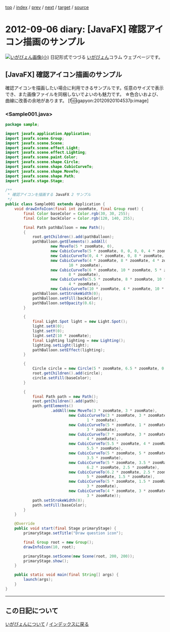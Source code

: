 [top](https://igapyon.github.io/diary/) 
 / [index](https://igapyon.github.io/diary/2012/index.html) 
 / [prev](https://igapyon.github.io/diary/2012/ig120907.html) 
 / [next](https://igapyon.github.io/diary/2012/ig120905.html) 
 / [target](https://igapyon.github.io/diary/2012/ig120906.html) 
 / [source](https://github.com/igapyon/diary/blob/gh-pages/2012/ig120906.html.src.md) 

2012-09-06 diary: [JavaFX] 確認アイコン描画のサンプル
=====================================================================================================
[![いがぴょん画像(小)](https://igapyon.github.io/diary/images/iga200306s.jpg "いがぴょん")](https://igapyon.github.io/diary/memo/memoigapyon.html) 日記形式でつづる [いがぴょん](https://igapyon.github.io/diary/memo/memoigapyon.html)コラム ウェブページです。

## [JavaFX] 確認アイコン描画のサンプル

確認アイコンを描画したい場合に利用できるサンプルです。任意のサイズで表示でき、また画像ファイルを同梱しないでよいのも魅力です。
☆色合いおよび、曲線に改善の余地があります。
[f:id:igapyon:20120920104537p:image]

### <Sample001.java>


```java
package sample;

import javafx.application.Application;
import javafx.scene.Group;
import javafx.scene.Scene;
import javafx.scene.effect.Light;
import javafx.scene.effect.Lighting;
import javafx.scene.paint.Color;
import javafx.scene.shape.Circle;
import javafx.scene.shape.CubicCurveTo;
import javafx.scene.shape.MoveTo;
import javafx.scene.shape.Path;
import javafx.stage.Stage;

/**
 * 確認アイコンを描画する JavaFX 2 サンプル
 */
public class Sample001 extends Application {
    void drawInfoIcon(final int zoomRate, final Group root) {
        final Color baseColor = Color.rgb(30, 30, 255);
        final Color backColor = Color.rgb(120, 140, 255);

        final Path pathBalloon = new Path();
        {
            root.getChildren().add(pathBalloon);
            pathBalloon.getElements().addAll(
                    new MoveTo(5 * zoomRate, 0),
                    new CubicCurveTo(5 * zoomRate, 0, 0, 0, 0, 4 * zoomRate),
                    new CubicCurveTo(0, 4 * zoomRate, 0, 8 * zoomRate, 4 * zoomRate, 8 * zoomRate),
                    new CubicCurveTo(4 * zoomRate, 8 * zoomRate, 4 * zoomRate, 10 * zoomRate, 6 * zoomRate,
                            10 * zoomRate),
                    new CubicCurveTo(6 * zoomRate, 10 * zoomRate, 5 * zoomRate, 10 * zoomRate, 5.5 * zoomRate,
                            8 * zoomRate),
                    new CubicCurveTo(5.5 * zoomRate, 8 * zoomRate, 10 * zoomRate, 8.6 * zoomRate, 10 * zoomRate,
                            4 * zoomRate),
                    new CubicCurveTo(10 * zoomRate, 4 * zoomRate, 10 * zoomRate, 0, 4 * zoomRate, 0));
            pathBalloon.setStrokeWidth(0);
            pathBalloon.setFill(backColor);
            pathBalloon.setOpacity(0.6);
        }

        {
            final Light.Spot light = new Light.Spot();
            light.setX(0);
            light.setY(0);
            light.setZ(10 * zoomRate);
            final Lighting lighting = new Lighting();
            lighting.setLight(light);
            pathBalloon.setEffect(lighting);
        }

        {
            Circle circle = new Circle(5 * zoomRate, 6.5 * zoomRate, 0.7 * zoomRate);
            root.getChildren().add(circle);
            circle.setFill(baseColor);
        }

        {
            final Path path = new Path();
            root.getChildren().add(path);
            path.getElements()
                    .addAll(new MoveTo(3 * zoomRate, 3 * zoomRate),
                            new CubicCurveTo(3 * zoomRate, 3 * zoomRate, 3 * zoomRate, 1 * zoomRate, 5 * zoomRate,
                                    1 * zoomRate),
                            new CubicCurveTo(5 * zoomRate, 1 * zoomRate, 7 * zoomRate, 1 * zoomRate, 7 * zoomRate,
                                    3 * zoomRate),
                            new CubicCurveTo(7 * zoomRate, 3 * zoomRate, 6.5 * zoomRate, 4 * zoomRate, 5.5 * zoomRate,
                                    4 * zoomRate),
                            new CubicCurveTo(5.5 * zoomRate, 4 * zoomRate, 5 * zoomRate, 4 * zoomRate, 5 * zoomRate,
                                    5.5 * zoomRate),
                            new CubicCurveTo(5 * zoomRate, 5 * zoomRate, 4.5 * zoomRate, 4.5 * zoomRate, 5 * zoomRate,
                                    3.5 * zoomRate),
                            new CubicCurveTo(5 * zoomRate, 3.5 * zoomRate, 6.5 * zoomRate, 3.5 * zoomRate,
                                    6.2 * zoomRate, 2.5 * zoomRate),
                            new CubicCurveTo(6.2 * zoomRate, 2.5 * zoomRate, 6.6 * zoomRate, 2 * zoomRate,
                                    5 * zoomRate, 1.5 * zoomRate),
                            new CubicCurveTo(5 * zoomRate, 1.5 * zoomRate, 3 * zoomRate, 1.5 * zoomRate, 4 * zoomRate,
                                    3 * zoomRate),
                            new CubicCurveTo(4 * zoomRate, 3 * zoomRate, 3.5 * zoomRate, 4 * zoomRate, 3 * zoomRate,
                                    3 * zoomRate));
            path.setStrokeWidth(0);
            path.setFill(baseColor);
        }
    }

    @Override
    public void start(final Stage primaryStage) {
        primaryStage.setTitle("Draw question icon");

        final Group root = new Group();
        drawInfoIcon(10, root);

        primaryStage.setScene(new Scene(root, 200, 200));
        primaryStage.show();
    }

    public static void main(final String[] args) {
        launch(args);
    }
}
```



----------------------------------------------------------------------------------------------------

## この日記について
[いがぴょんについて](https://igapyon.github.io/diary/memo/memoigapyon.html) / [インデックスに戻る](https://igapyon.github.io/diary/idxall.html)
